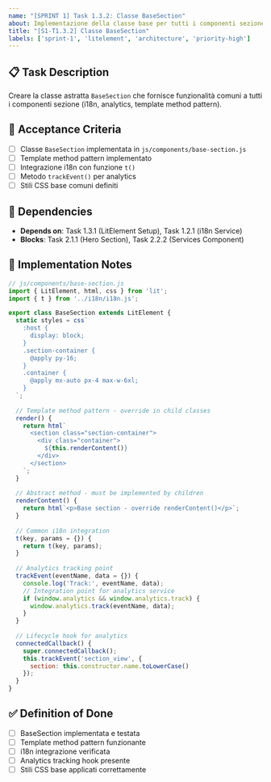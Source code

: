 ```yaml
---
name: "[SPRINT 1] Task 1.3.2: Classe BaseSection"
about: Implementazione della classe base per tutti i componenti sezione
title: "[S1-T1.3.2] Classe BaseSection"
labels: ['sprint-1', 'litelement', 'architecture', 'priority-high']
---
```


## 📋 Task Description

Creare la classe astratta `BaseSection` che fornisce funzionalità comuni a tutti i componenti sezione (i18n, analytics, template method pattern).

## 🎯 Acceptance Criteria

- [ ] Classe `BaseSection` implementata in `js/components/base-section.js`
- [ ] Template method pattern implementato
- [ ] Integrazione i18n con funzione `t()`
- [ ] Metodo `trackEvent()` per analytics
- [ ] Stili CSS base comuni definiti

## 🔗 Dependencies

- **Depends on**: Task 1.3.1 (LitElement Setup), Task 1.2.1 (i18n Service)
- **Blocks**: Task 2.1.1 (Hero Section), Task 2.2.2 (Services Component)

## 📝 Implementation Notes

```javascript
// js/components/base-section.js
import { LitElement, html, css } from 'lit';
import { t } from '../i18n/i18n.js';

export class BaseSection extends LitElement {
  static styles = css`
    :host {
      display: block;
    }
    .section-container {
      @apply py-16;
    }
    .container {
      @apply mx-auto px-4 max-w-6xl;
    }
  `;
  
  // Template method pattern - override in child classes
  render() {
    return html`
      <section class="section-container">
        <div class="container">
          ${this.renderContent()}
        </div>
      </section>
    `;
  }
  
  // Abstract method - must be implemented by children
  renderContent() {
    return html`<p>Base section - override renderContent()</p>`;
  }
  
  // Common i18n integration
  t(key, params = {}) {
    return t(key, params);
  }
  
  // Analytics tracking point
  trackEvent(eventName, data = {}) {
    console.log('Track:', eventName, data);
    // Integration point for analytics service
    if (window.analytics && window.analytics.track) {
      window.analytics.track(eventName, data);
    }
  }
  
  // Lifecycle hook for analytics
  connectedCallback() {
    super.connectedCallback();
    this.trackEvent('section_view', { 
      section: this.constructor.name.toLowerCase() 
    });
  }
}
```

## ✅ Definition of Done

- [ ] BaseSection implementata e testata
- [ ] Template method pattern funzionante
- [ ] i18n integrazione verificata
- [ ] Analytics tracking hook presente
- [ ] Stili CSS base applicati correttamente